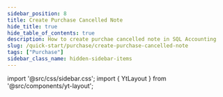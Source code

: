 ```yaml
---
sidebar_position: 8
title: Create Purchase Cancelled Note
hide_title: true
hide_table_of_contents: true
description: How to create purchae cancelled note in SQL Accounting
slug: /quick-start/purchase/create-purchase-cancelled-note
tags: ["Purchase"]
sidebar_class_name: hidden-sidebar-items
---
```


import '@src/css/sidebar.css';
import { YtLayout } from '@src/components/yt-layout';

<YtLayout
    videoId="985uk4QDaCw"
/>
